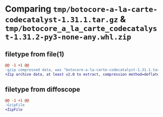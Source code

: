 # Comparing `tmp/botocore-a-la-carte-codecatalyst-1.31.1.tar.gz` & `tmp/botocore_a_la_carte_codecatalyst-1.31.2-py3-none-any.whl.zip`

## filetype from file(1)

```diff
@@ -1 +1 @@
-gzip compressed data, was "botocore-a-la-carte-codecatalyst-1.31.1.tar", last modified: Sat Jul  8 01:42:07 2023, max compression
+Zip archive data, at least v2.0 to extract, compression method=deflate
```

## filetype from diffoscope

```diff
@@ -1 +1 @@
-GzipFile
+ZipFile
```

